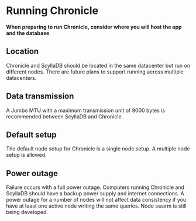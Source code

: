 # Running Chronicle

**When preparing to run Chronicle, consider where you will host the app and the database**

## Location
Chronicle and ScyllaDB should be located in the same datacenter but run on different nodes.  There are future plans to support running across multiple datacenters.

## Data transmission
A Jumbo MTU with a maximum transmission unit of 9000 bytes is recommended between ScyllaDB and Chronicle.  

## Default setup
The default node setup for Chronicle is a single node setup.  A multiple node setup is allowed.  

## Power outage
Failure occurs with a full power outage.  Computers running Chronicle and ScyllaDB should have a backup power supply and internet connections.  A power outage for a number of nodes will not affect data consistency if you have at least one active node writing the same queries.  Node swarm is still being developed.  
